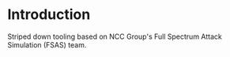 # Introduction
Striped down tooling based on NCC Group's Full Spectrum Attack Simulation (FSAS) team.
